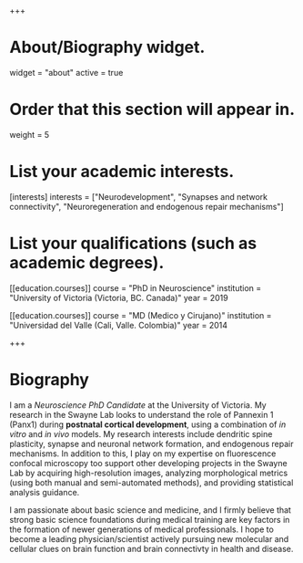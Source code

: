 +++
# About/Biography widget.
widget = "about"
active = true

# Order that this section will appear in.
weight = 5

# List your academic interests.
[interests]
  interests = ["Neurodevelopment", "Synapses and network connectivity", "Neuroregeneration and endogenous repair mechanisms"]
# List your qualifications (such as academic degrees).
[[education.courses]]
  course = "PhD in Neuroscience"
  institution = "University of Victoria (Victoria, BC. Canada)"
  year = 2019

[[education.courses]]
  course = "MD (Medico y Cirujano)"
  institution = "Universidad del Valle (Cali, Valle. Colombia)"
  year = 2014

+++

# Biography

I am a _Neuroscience PhD Candidate_ at the University of Victoria. My research in the Swayne Lab looks to understand the role of Pannexin 1 (Panx1) during **postnatal cortical development**, using a combination of _in vitro_ and _in vivo_ models. My research interests include dendritic spine plasticity, synapse and neuronal network formation, and endogenous repair mechanisms. In addition to this, I play on my expertise on fluorescence confocal microscopy too support other developing projects in the Swayne Lab by acquiring high-resolution images, analyzing morphological metrics (using both manual and semi-automated methods), and providing statistical analysis guidance.

I am passionate about basic science and medicine, and I firmly believe that strong basic science foundations during medical training are key factors in the formation of newer generations of medical professionals. I hope to become a leading physician/scientist actively pursuing new molecular and cellular clues on brain function and brain connectivty in health and disease. 
